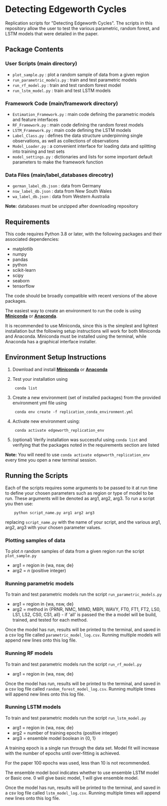 # Detecting Edgeworth Cycles
Replication scripts for "Detecting Edgeworth Cycles". The scripts in this repository allow the user to test the various parametric, random forest, and LSTM models that were detailed in the paper. 

## Package Contents

### User Scripts (main directory)
- `plot_sample.py` : plot a random sample of data from a given region
- `run_parametric_models.py` : train and test parametric models
- `run_rf_model.py` : train and test random forest model
- `run_lstm_model.py` : train and test LSTM models

### Framework Code (main/framework directory)
- `Estimation_Framework.py` : main code defining the parametric models and feature interfaces
- `RF_Framework.py` : main code defining the random forest models
- `LSTM_Framework.py` : main code defining the LSTM models
- `Label_Class.py` : defines the data structure underpinning single observations, as well as collections of observations
- `Model_Loader.py` : a convenient interface for loading data and splitting into training and test sets
- `model_settings.py` : dictionaries and lists for some important default parameters to make the framework function

### Data Files (main/label_databases direcotry)
- `german_label_db.json` : data from Germany
- `nsw_label_db.json` : data from New South Wales
- `wa_label_db.json` : data from Western Australia

**Note:** databases must be unzipped after downloading repository

## Requirements
This code requires Python 3.8 or later, with the following packages and their associated dependencies:
  - matplotlib
  - numpy
  - pandas
  - python
  - scikit-learn
  - scipy
  - seaborn
  - tensorflow

The code should be broadly compatible with recent versions of the above packages.

The easiest way to create an environment to run the code is using **[Miniconda](https://conda.io/projects/conda/en/stable/user-guide/install/)** or **[Anaconda](https://docs.anaconda.com/free/anaconda/install/)**.

It is recommended to use Miniconda, since this is the simplest and lightest installation but the following setup instructions will work for both Miniconda and Anaconda. Miniconda must be installed using the terminal, while Anaconda has a graphical interface installer. 

## Environment Setup Instructions
1. Download and install **[Miniconda](https://conda.io/projects/conda/en/stable/user-guide/install/)** or **[Anaconda](https://docs.anaconda.com/free/anaconda/install/)**
2. Test your installation using 

        conda list

3. Create a new environment (set of installed packages) from the provided environment yml file using 
        
        conda env create -f replication_conda_environment.yml

4. Activate new environment using: 
   
        conda activate edgeworth_replication_env

5. (optional) Verify installation was successful using `conda list` and verifying that the packages noted in the requirements section are listed

**Note:** You will need to use `conda activate edgeworth_replication_env` every time you open a new terminal session.

## Running the Scripts
Each of the scripts requires some arguments to be passed to it at run time to define your chosen parameters such as region or type of model to be run. These arguments will be denoted as arg1, arg2, arg3. To run a script you then use:

        python script_name.py arg1 arg2 arg3

replacing `script_name.py` with the name of your script, and the various arg1, arg2, arg3 with your chosen parameter values.

### Plotting samples of data
To plot $n$ random samples of data from a given region run the script `plot_sample.py` 
- arg1 = region in {wa, nsw, de}
- arg2 = $n$ (positive integer)

### Running parametric models
To train and test parametric models run the script `run_parametric_models.py`
- arg1 = region in {wa, nsw, de}
- arg2 = method in {PRNR, NMC, MIMD, MBPI, WAVY, FT0, FT1, FT2, LS0, LS1, LS2, CS0, CS1, all} - if 'all' is passed the the a model will be build, trained, and tested for each method.

Once the model has run, results will be printed to the terminal, and saved in a csv log file called `parametric_model_log.csv`. Running multiple models will append new lines onto this log file.

### Running RF models
To train and test parametric models run the script `run_rf_model.py`
- arg1 = region in {wa, nsw, de}

Once the model has run, results will be printed to the terminal, and saved in a csv log file called `random_forest_model_log.csv`. Running multiple times will append new lines onto this log file.

### Running LSTM models
To train and test parametric models run the script `run_lstm_model.py`
- arg1 = region in {wa, nsw, de}
- arg2 = number of training epochs (positive integer)
- arg3 = ensemble model boolean in {0, 1}

A training epoch is a single run through the data set. Model fit will increase with the number of epochs until over-fitting is achieved. 

For the paper 100 epochs was used, less than 10 is not recommended. 

The ensemble model bool indicates whether to use ensemble LSTM model or Basic one. 0 will give basic model, 1 will give ensemble model.

Once the model has run, results will be printed to the terminal, and saved in a csv log file called `lstm_model_log.csv`. Running multiple times will append new lines onto this log file.